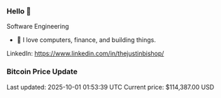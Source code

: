 ### Hello 🤙  

Software Engineering

- 🔭 I love computers, finance, and building things.
  
LinkedIn: https://www.linkedin.com/in/thejustinbishop/  








































































































































































































































































































































































































































































































































































































































































































































































































































































































































































































































































































































































### Bitcoin Price Update
Last updated: 2025-10-01 01:53:39 UTC
Current price: $114,387.00 USD
